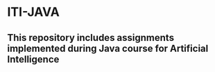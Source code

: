 # ITI-JAVA
## This repository includes assignments implemented during Java course for Artificial Intelligence
